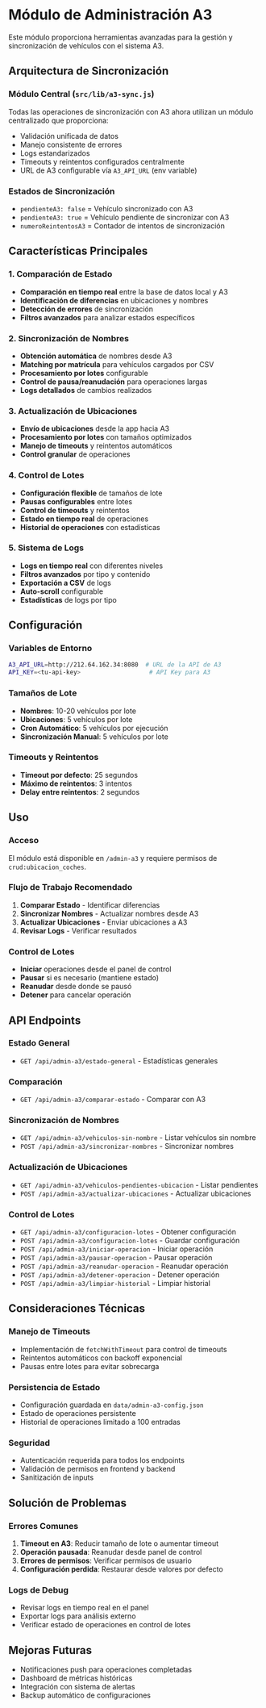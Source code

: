 # Módulo de Administración A3

Este módulo proporciona herramientas avanzadas para la gestión y sincronización de vehículos con el sistema A3.

## Arquitectura de Sincronización

### Módulo Central (`src/lib/a3-sync.js`)
Todas las operaciones de sincronización con A3 ahora utilizan un módulo centralizado que proporciona:
- Validación unificada de datos
- Manejo consistente de errores
- Logs estandarizados
- Timeouts y reintentos configurados centralmente
- URL de A3 configurable vía `A3_API_URL` (env variable)

### Estados de Sincronización
- `pendienteA3: false` = Vehículo sincronizado con A3
- `pendienteA3: true` = Vehículo pendiente de sincronizar con A3
- `numeroReintentosA3` = Contador de intentos de sincronización

## Características Principales

### 1. Comparación de Estado
- **Comparación en tiempo real** entre la base de datos local y A3
- **Identificación de diferencias** en ubicaciones y nombres
- **Detección de errores** de sincronización
- **Filtros avanzados** para analizar estados específicos

### 2. Sincronización de Nombres
- **Obtención automática** de nombres desde A3
- **Matching por matrícula** para vehículos cargados por CSV
- **Procesamiento por lotes** configurable
- **Control de pausa/reanudación** para operaciones largas
- **Logs detallados** de cambios realizados

### 3. Actualización de Ubicaciones
- **Envío de ubicaciones** desde la app hacia A3
- **Procesamiento por lotes** con tamaños optimizados
- **Manejo de timeouts** y reintentos automáticos
- **Control granular** de operaciones

### 4. Control de Lotes
- **Configuración flexible** de tamaños de lote
- **Pausas configurables** entre lotes
- **Control de timeouts** y reintentos
- **Estado en tiempo real** de operaciones
- **Historial de operaciones** con estadísticas

### 5. Sistema de Logs
- **Logs en tiempo real** con diferentes niveles
- **Filtros avanzados** por tipo y contenido
- **Exportación a CSV** de logs
- **Auto-scroll** configurable
- **Estadísticas** de logs por tipo

## Configuración

### Variables de Entorno
```bash
A3_API_URL=http://212.64.162.34:8080  # URL de la API de A3
API_KEY=<tu-api-key>                   # API Key para A3
```

### Tamaños de Lote
- **Nombres**: 10-20 vehículos por lote
- **Ubicaciones**: 5 vehículos por lote
- **Cron Automático**: 5 vehículos por ejecución
- **Sincronización Manual**: 5 vehículos por lote

### Timeouts y Reintentos
- **Timeout por defecto**: 25 segundos
- **Máximo de reintentos**: 3 intentos
- **Delay entre reintentos**: 2 segundos

## Uso

### Acceso
El módulo está disponible en `/admin-a3` y requiere permisos de `crud:ubicacion_coches`.

### Flujo de Trabajo Recomendado
1. **Comparar Estado** - Identificar diferencias
2. **Sincronizar Nombres** - Actualizar nombres desde A3
3. **Actualizar Ubicaciones** - Enviar ubicaciones a A3
4. **Revisar Logs** - Verificar resultados

### Control de Lotes
- **Iniciar** operaciones desde el panel de control
- **Pausar** si es necesario (mantiene estado)
- **Reanudar** desde donde se pausó
- **Detener** para cancelar operación

## API Endpoints

### Estado General
- `GET /api/admin-a3/estado-general` - Estadísticas generales

### Comparación
- `GET /api/admin-a3/comparar-estado` - Comparar con A3

### Sincronización de Nombres
- `GET /api/admin-a3/vehiculos-sin-nombre` - Listar vehículos sin nombre
- `POST /api/admin-a3/sincronizar-nombres` - Sincronizar nombres

### Actualización de Ubicaciones
- `GET /api/admin-a3/vehiculos-pendientes-ubicacion` - Listar pendientes
- `POST /api/admin-a3/actualizar-ubicaciones` - Actualizar ubicaciones

### Control de Lotes
- `GET /api/admin-a3/configuracion-lotes` - Obtener configuración
- `POST /api/admin-a3/configuracion-lotes` - Guardar configuración
- `POST /api/admin-a3/iniciar-operacion` - Iniciar operación
- `POST /api/admin-a3/pausar-operacion` - Pausar operación
- `POST /api/admin-a3/reanudar-operacion` - Reanudar operación
- `POST /api/admin-a3/detener-operacion` - Detener operación
- `POST /api/admin-a3/limpiar-historial` - Limpiar historial

## Consideraciones Técnicas

### Manejo de Timeouts
- Implementación de `fetchWithTimeout` para control de timeouts
- Reintentos automáticos con backoff exponencial
- Pausas entre lotes para evitar sobrecarga

### Persistencia de Estado
- Configuración guardada en `data/admin-a3-config.json`
- Estado de operaciones persistente
- Historial de operaciones limitado a 100 entradas

### Seguridad
- Autenticación requerida para todos los endpoints
- Validación de permisos en frontend y backend
- Sanitización de inputs

## Solución de Problemas

### Errores Comunes
1. **Timeout en A3**: Reducir tamaño de lote o aumentar timeout
2. **Operación pausada**: Reanudar desde panel de control
3. **Errores de permisos**: Verificar permisos de usuario
4. **Configuración perdida**: Restaurar desde valores por defecto

### Logs de Debug
- Revisar logs en tiempo real en el panel
- Exportar logs para análisis externo
- Verificar estado de operaciones en control de lotes

## Mejoras Futuras
- Notificaciones push para operaciones completadas
- Dashboard de métricas históricas
- Integración con sistema de alertas
- Backup automático de configuraciones
